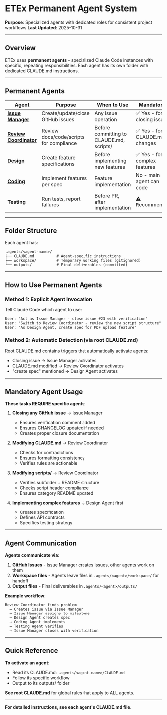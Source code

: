 # ETEx Permanent Agent System

**Purpose**: Specialized agents with dedicated roles for consistent project workflows
**Last Updated**: 2025-10-31

---

## Overview

ETEx uses **permanent agents** - specialized Claude Code instances with specific, repeating responsibilities. Each agent has its own folder with dedicated CLAUDE.md instructions.

---

## Permanent Agents

| Agent | Purpose | When to Use | Mandatory? |
|-------|---------|-------------|------------|
| **[Issue Manager](issue-manager/)** | Create/update/close GitHub issues | Any issue operation | ✅ Yes - for closing issues |
| **[Review Coordinator](review-coordinator/)** | Review docs/code/scripts for compliance | Before committing to CLAUDE.md, scripts/ | ✅ Yes - for CLAUDE.md changes |
| **[Design](design/)** | Create feature specifications | Before implementing new features | ✅ Yes - for complex features |
| **[Coding](coding/)** | Implement features per spec | Feature implementation | No - main agent can code |
| **[Testing](testing/)** | Run tests, report failures | Before PR, after implementation | ⚠️ Recommended |

---

## Folder Structure

Each agent has:
```
.agents/<agent-name>/
├── CLAUDE.md          # Agent-specific instructions
├── workspace/         # Temporary working files (gitignored)
└── outputs/           # Final deliverables (committed)
```

---

## How to Use Permanent Agents

### Method 1: Explicit Agent Invocation

Tell Claude Code which agent to use:
```
User: "Act as Issue Manager - close issue #23 with verification"
User: "Switch to Review Coordinator - review the new script structure"
User: "As Design Agent, create spec for PDF upload feature"
```

### Method 2: Automatic Detection (via root CLAUDE.md)

Root CLAUDE.md contains triggers that automatically activate agents:
- Closing issue → Issue Manager activates
- CLAUDE.md modified → Review Coordinator activates
- "create spec" mentioned → Design Agent activates

---

## Mandatory Agent Usage

**These tasks REQUIRE specific agents**:

1. **Closing any GitHub issue** → Issue Manager
   - Ensures verification comment added
   - Ensures CHANGELOG updated if needed
   - Creates proper closure documentation

2. **Modifying CLAUDE.md** → Review Coordinator
   - Checks for contradictions
   - Ensures formatting consistency
   - Verifies rules are actionable

3. **Modifying scripts/** → Review Coordinator
   - Verifies subfolder + README structure
   - Checks script header compliance
   - Ensures category README updated

4. **Implementing complex features** → Design Agent first
   - Creates specification
   - Defines API contracts
   - Specifies testing strategy

---

## Agent Communication

**Agents communicate via**:
1. **GitHub Issues** - Issue Manager creates issues, other agents work on them
2. **Workspace files** - Agents leave files in `.agents/<agent>/workspace/` for handoff
3. **Output files** - Final deliverables in `.agents/<agent>/outputs/`

**Example workflow**:
```
Review Coordinator finds problem
  → Creates issue via Issue Manager
  → Issue Manager assigns to milestone
  → Design Agent creates spec
  → Coding Agent implements
  → Testing Agent verifies
  → Issue Manager closes with verification
```

---

## Quick Reference

**To activate an agent**:
- Read its CLAUDE.md: `.agents/<agent-name>/CLAUDE.md`
- Follow its specific workflow
- Output to its outputs/ folder

**See root CLAUDE.md** for global rules that apply to ALL agents.

---

**For detailed instructions, see each agent's CLAUDE.md file.**
